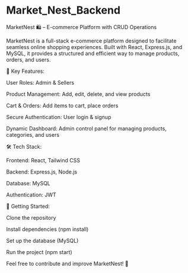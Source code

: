 # Market_Nest_Backend

MarketNest 🛍️ – E-commerce Platform with CRUD Operations

MarketNest is a full-stack e-commerce platform designed to facilitate seamless online shopping experiences. Built with React, Express.js, and MySQL, it provides a structured and efficient way to manage products, orders, and users.

🔹 Key Features:

User Roles: Admin & Sellers

Product Management: Add, edit, delete, and view products

Cart & Orders: Add items to cart, place orders

Secure Authentication: User login & signup

Dynamic Dashboard: Admin control panel for managing products, categories, and users

🛠 Tech Stack:

Frontend: React, Tailwind CSS

Backend: Express.js, Node.js

Database: MySQL

Authentication: JWT

🚀 Getting Started:

Clone the repository

Install dependencies (npm install)

Set up the database (MySQL)

Run the project (npm start)

Feel free to contribute and improve MarketNest! 🤝
